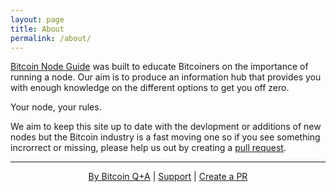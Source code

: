 ```yaml
---
layout: page
title: About
permalink: /about/
---
```

[Bitcoin Node Guide](https://node.guide/) was built to educate Bitcoiners on the importance of running a node. Our aim is to produce an information hub that provides you with enough knowledge on the different options to get you off zero.

Your node, your rules.

We aim to keep this site up to date with the devlopment or additions of new nodes but the Bitcoin industry is a fast moving one so if you see something incrorrect or missing, please help us out by creating a [pull request](https://github.com/BitcoinQnA/node-guide).

***

<p align="center">
  <a href="https://twitter.com/BitcoinQ_A">By Bitcoin Q+A</a> |
  <a href="https://btcpayjungle.com/apps/2kYZPktoVSxfp4fWaZjcbnbPpCut/pos">Support</a> |
  <a href="https://github.com/BitcoinQnA/node-guide">Create a PR</a> 
  <br><br>
</p>

